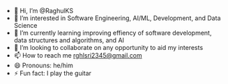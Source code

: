 - 👋 Hi, I’m @RaghulKS
- 👀 I’m interested in Software Engineering, AI/ML, Development, and Data Science
- 🌱 I’m currently learning improving effiency of software development, data structures and algorithms, and AI
- 💞️ I’m looking to collaborate on any opportunity to aid my interests
- 📫 How to reach me rghlsri2345@gmail.com
- 😄 Pronouns: he/him
- ⚡ Fun fact: I play the guitar

<!---
RaghulKS/RaghulKS is a ✨ special ✨ repository because its `README.md` (this file) appears on your GitHub profile.
You can click the Preview link to take a look at your changes.
--->
